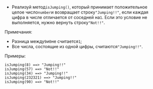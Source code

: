 - Реализуй метод`isJumping()`, который принимает положительное целое число`number`и возвращает
  строку`"Jumping!!"`, если каждая цифра в числе отличается от соседней на`1`. Если это условие
  не выполняется, нужно вернуть строку`"Not!!"`.

Примечания:

- Разница между`9`и`0`не считается`1`;
- Все числа, состоящие из одной цифры, считаются`"Jumping!!"`.

Примеры:

```
isJumping(8) ==> "Jumping!!"
isJumping(57) ==> "Not!!"
isJumping(34) ==> "Jumping!!"
isJumping(232321) ==> "Jumping!!"
isJumping(90) ==> "Not!!"
```